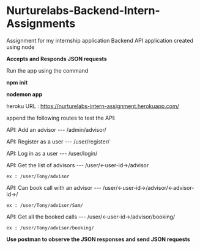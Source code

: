 # Nurturelabs-Backend-Intern-Assignments
Assignment for my internship application 
Backend API application created using node 

**Accepts and Responds JSON requests**

Run the app using the command 

__npm init__


__nodemon app__


heroku URL : 
https://nurturelabs-intern-assignment.herokuapp.com/

append the following routes to test the API:

API: Add an advisor
--- /admin/advisor/

API: Register as a user
--- /user/register/

API: Log in as a user
--- /user/login/

API: Get the list of advisors
--- /user/<-user-id->/advisor

    ex : /user/Tony/advisor
  
API: Can book call with an advisor
--- /user/<-user-id->/advisor/<-advisor-id->/

    ex : /user/Tony/advisor/Sam/
  
API: Get all the booked calls
--- /user/<-user-id->/advisor/booking/

    ex : /user/Tony/advisor/booking/


__Use postman to observe the JSON responses and send JSON requests__
